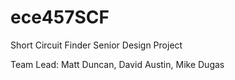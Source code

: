 # ece457SCF
Short Circuit Finder Senior Design Project

Team Lead: Matt Duncan,
David Austin,
Mike Dugas

